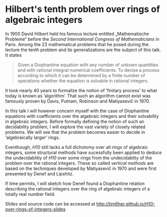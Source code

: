# Hilbert's tenth problem over rings of algebraic integers

In 1900 David Hilbert held his famous lecture entitled „Mathematische Probleme“
before the *Second International Congress of Mathematicians* in Paris. Among the
23 mathematical problems that he posed during the lecture the tenth problem
and its generalizations are the subject of this talk. It states

> Given a Diophantine equation with any number of unkown quantities and with
> rational integral numerical coefficients: To devise a process according to
> which it can be determined by a finite number of operations whether the
> equation is solvable in rational integers.

It took nearly 40 years to formalize the notion of ‘finitary process’ to what
today is known as ‘algorithm’. That such an algorithm cannot exist was famously
proven by Davis, Putnam, Robinson and Matiyasevič in 1970.

In this talk I will however concern myself with the case of Diophantine
equations with coefficients over the algebraic integers and their solvability in
algebraic integers. Before formally defining the notion of such an decidability
problem, I will explore the vast variety of closely related problems. We will
see that the problem becomes easier to decide in ‘algebraically larger’ rings.

Eventhough, *H10* still lacks a full dichotomy over all rings of algebraic
integers, some structural methods have sucessfully been applied to deduce the
undecidablitiy of *H10* over some rings from the undecidablity of the problem
over the rational integers. These so called *vertical methods* are based on the
techniques developed by Matiyasevič in 1970 and were first presented by Denef
and Lipshitz.

If time permits, I will sketch how Denef found a Diophantine relation describing
the rational integers over the ring of algebraic integers of a totally real
number field.

Slides and source code can be accessed at
<http://tim6her.github.io/H10-over-rings-of-integers-slides>
